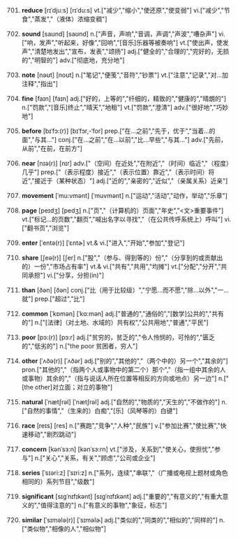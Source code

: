 701. **reduce**
[rɪˈdju:s]  [rɪˈdu:s]
vt.["减少","缩小","使还原","使变弱"]  vi.["减少","节食","蒸发","（液体）浓缩变稠"]  

702. **sound**
[saʊnd]  [saʊnd]
n.["声音，声响","音调，声调","声波","嘈杂声"]  vi.["响，发声","听起来，好像","回响","[音乐]乐器等被奏响"]  vt.["使出声，使发声","清楚地发出","宣布，发表","颂扬"]  adj.["健全的","合理的","完好的，无损的","明智的"]  adv.["彻底地，充分地"]  

703. **note**
[nəʊt]  [noʊt]
n.["笔记","便笺","音符","钞票"]  vt.["注意","记录","对…加注释","指出"]  

704. **fine**
[faɪn]  [faɪn]
adj.["好的，上等的","纤细的，精致的","健康的","晴朗的"]  n.["罚款","[音乐]终止","晴天","地租"]  vt.["罚款","澄清"]  adv.["很好地","巧妙地"]  

705. **before**
[bɪˈfɔ:(r)]  [bɪˈfɔr,-ˈfor]
prep.["在…之前","先于，优于","当着…的面","与其…"]  conj.["在…之前","在…以前","比…早些","与其…"]  adv.["先前，从前","在前，在前方"]  

706. **near**
[nɪə(r)]  [nɪr]
adv.["（空间）在近处","在附近","（时间）临近","（程度）几乎"]  prep.["（表示程度）接近","（表示位置）靠近","（表示时间）将近","接近于（某种状态）"]  adj.["近的","亲密的","近似","（亲属关系）近亲"]  

707. **movement**
[ˈmu:vmənt]  [ˈmuvmənt]
n.["运动","活动","动作，举动","乐章"]  

708. **page**
[peɪdʒ]  [pedʒ]
n.["页","（计算机的）页面","年史","<文>重要事件"]  vt.["标记…的页数","翻页","喊出名字以寻找","（在公共传呼系统上）呼叫"]  vi.["翻书页","浏览"]  

709. **enter**
[ˈentə(r)]  [ˈɛntɚ]
vt.& vi.["进入","开始","参加","登记"]  

710. **share**
[ʃeə(r)]  [ʃer]
n.["股","（参与、得到等的）份","（分享到的或贡献出的）一份","市场占有率"]  vt.& vi.["共有","共用","均摊"]  vt.["分配","分开","共同承担"]  vi.["分享，分担(in)"]  

711. **than**
[ðən]  [ðən]
conj.["比（用于比较级）","宁愿…而不愿","除…以外","一…就"]  prep.["超过","比"]  

712. **common**
[ˈkɒmən]  [ˈkɑ:mən]
adj.["普通的","通俗的","[数学]公共的","共有的"]  n.["[法律]（对土地、水域的）共有权","公共用地","普通","平民"]  

713. **poor**
[pɔ:(r)]  [pɔ:r]
adj.["贫穷的，贫乏的","令人怜悯的，可怜的","匮乏的","低劣的"]  n.["the poor 贫困者，穷人"]  

714. **other**
[ˈʌðə(r)]  [ˈʌðər]
adj.["别的","其他的","（两个中的）另一个","其余的"]  pron.["其他的","（指两个人或事物中的第二个）那个","（指一组中其余的人或事物）其余的","（指与说话人所在位置等相反的方向或地点）另一边"]  n.["[the other]对立面；对立的事物"]  

715. **natural**
[ˈnætʃrəl]  [ˈnætʃrəl]
adj.["自然的","物质的","天生的","不做作的"]  n.["自然的事情","（生来的）白痴","[乐]（风琴等的）白键"]  

716. **race**
[reɪs]  [res]
n.["赛跑","竞争","人种","民族"]  v.["参加比赛","使比赛","快速移动","剧烈跳动"]  

717. **concern**
[kənˈsɜ:n]  [kənˈsɜ:rn]
vt.["涉及，关系到","使关心，使担忧","参与"]  n.["关心","关系，有关","顾虑","公司或企业"]  

718. **series**
[ˈsɪəri:z]  [ˈsɪri:z]
n.["系列，连续","串联","（广播或电视上题材或角色相同的）系列节目","级数"]  

719. **significant**
[sɪgˈnɪfɪkənt]  [sɪɡˈnɪfɪkənt]
adj.["重要的","有意义的","有重大意义的","值得注意的"]  n.["有意义的事物","象征，标志"]  

720. **similar**
[ˈsɪmələ(r)]  [ˈsɪməlɚ]
adj.["类似的","同类的","相似的","同样的"]  n.["类似物","相像的人","相似物"]  

